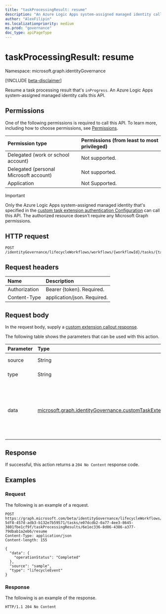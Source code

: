 ```yaml
---
title: "taskProcessingResult: resume"
description: "An Azure Logic Apps system-assigned managed identity calls this API to resume the task processing result that's in progress."
author: "AlexFilipin"
ms.localizationpriority: medium
ms.prod: "governance"
doc_type: apiPageType
---
```


# taskProcessingResult: resume

Namespace: microsoft.graph.identityGovernance

[!INCLUDE [beta-disclaimer](../../includes/beta-disclaimer.md)]

Resume a task processing result that's `inProgress`. An Azure Logic Apps system-assigned managed identity calls this API.

## Permissions

One of the following permissions is required to call this API. To learn more, including how to choose permissions, see [Permissions](/graph/permissions-reference).

|Permission type|Permissions (from least to most privileged)|
|:---|:---|
|Delegated (work or school account)|Not supported.|
|Delegated (personal Microsoft account)|Not supported.|
|Application|Not Supported.|

> [!IMPORTANT]
> Only the Azure Logic Apps system-assigned managed identity that's specified in the [custom task extension authentication Configuration](../resources/identitygovernance-customtaskextension.md) can call this API. The authorized resource doesn't require any Microsoft Graph permissions.

## HTTP request

<!-- {
  "blockType": "ignored"
}
-->
``` http
POST /identityGovernance/lifecycleWorkflows/workflows/{workflowId}/tasks/{taskId}/taskProcessingResults/{taskProcessingResultsId}/resume
```

## Request headers

|Name|Description|
|:---|:---|
|Authorization|Bearer {token}. Required.|
|Content-Type|application/json. Required.|

## Request body

In the request body, supply a [custom extension callout response](../resources/customextensioncalloutresponse.md).

The following table shows the parameters that can be used with this action.

|Parameter|Type|Description|
|:---|:---|:---|
|source|String|The source of the `taskProcessingResult`.|
|type|String|The type of the `taskProcessingResult`.|
|data|[microsoft.graph.identityGovernance.customTaskExtensionCallbackData](../resources/identitygovernance-customtaskextensioncallbackdata.md)|The customtaskextensionCallbackData of the taskProcessingResult. The logic app returns an operation status of whether or not it successfully ran. The taskprocessingresult resumes based on how the task was designed in the workflow.  |

## Response

If successful, this action returns a `204 No Content` response code.

## Examples

### Request

The following is an example of a request.

<!-- {
  "blockType": "request",
  "name": "lifecycleworkflows_taskprocessingresultthis.resume"
}
-->
``` http
POST https://graph.microsoft.com/beta/identityGovernance/lifecycleWorkflows/workflows/4f36da05-5df8-457d-adb3-b132e7b59571/tasks/e07dcdb2-0a77-4ee3-8645-3801fbe1cf9f/taskProcessingResults/6e1ec336-8d06-4386-a377-79dbab1a2eb6/resume
Content-Type: application/json
Content-length: 155

{
  "data": {
    "operationStatus": "Completed"
  },
  "source": "sample",
  "type": "lifecycleEvent"
}
```


### Response

The following is an example of the response.
<!-- {
  "blockType": "response",
  "truncated": true
}
-->
``` http
HTTP/1.1 204 No Content
```
